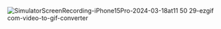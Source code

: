 ![SimulatorScreenRecording-iPhone15Pro-2024-03-18at11 50 29-ezgif com-video-to-gif-converter](https://github.com/nzhkv/Flags/assets/99035966/11d12452-182a-4300-bad7-777fe5cc2995)
